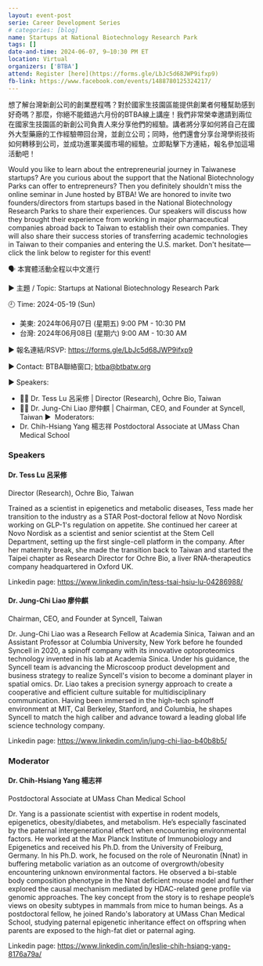 ```yaml
---
layout: event-post
serie: Career Development Series
# categories: [blog]
name: Startups at National Biotechnology Research Park
tags: []
date-and-time: 2024-06-07, 9–10:30 PM ET
location: Virtual
organizers: ['BTBA']
attend: Register [here](https://forms.gle/LbJc5d68JWP9ifxp9)
fb-link: https://www.facebook.com/events/1488780125324217/
---
```


想了解台灣新創公司的創業歷程嗎？對於國家生技園區能提供創業者何種幫助感到好奇嗎？那麼，你絕不能錯過六月份的BTBA線上講座！我們非常榮幸邀請到兩位在國家生技園區的新創公司負責人來分享他們的經驗。講者將分享如何將自己在國外大型藥廠的工作經驗帶回台灣，並創立公司；同時，他們還會分享台灣學術技術如何轉移到公司，並成功進軍美國市場的經驗。立即點擊下方連結，報名參加這場活動吧！

Would you like to learn about the entrepreneurial journey in Taiwanese startups? Are you curious about the support that the National Biotechnology Parks can offer to entrepreneurs? Then you definitely shouldn't miss the online seminar in June hosted by BTBA! We are honored to invite two founders/directors from startups based in the National Biotechnology Research Parks to share their experiences. Our speakers will discuss how they brought their experience from working in major pharmaceutical companies abroad back to Taiwan to establish their own companies. They will also share their success stories of transferring academic technologies in Taiwan to their companies and entering the U.S. market. Don't hesitate—click the link below to register for this event!

🗣️ 本實體活動全程以中文進行

▶️ 主題 / Topic: Startups at National Biotechnology Research Park

🕘 Time: 2024-05-19 (Sun)
- 美東: 2024年06月07日 (星期五)  9:00 PM - 10:30 PM
- 台灣: 2024年06月08日 (星期六)  9:00 AM - 10:30 AM

▶️ 報名連結/RSVP: <https://forms.gle/LbJc5d68JWP9ifxp9>

▶️  Contact: BTBA聯絡窗口; btba@btbatw.org

▶️  Speakers:
- 👩‍💼 Dr. Tess Lu 呂采修 | Director (Research), Ochre Bio, Taiwan
- 👨‍💼 Dr. Jung-Chi Liao 廖仲麒 | Chairman, CEO, and Founder at Syncell, Taiwan
▶
️  Moderators:
- Dr. Chih-Hsiang Yang 楊志祥 Postdoctoral Associate at UMass Chan Medical School


### Speakers

#### Dr. Tess Lu 呂采修

Director (Research), Ochre Bio, Taiwan

Trained as a scientist in epigenetics and metabolic diseases, Tess made her transition to the industry as a STAR Post-doctoral fellow at Novo Nordisk working on GLP-1's regulation on appetite. She continued her career at Novo Nordisk as a scientist and senior scientist at the Stem Cell Department, setting up the first single-cell platform in the company. After her maternity break, she made the transition back to Taiwan and started the Taipei chapter as Research Director for Ochre Bio, a liver RNA-therapeutics company headquartered in Oxford UK.

Linkedin page: <https://www.linkedin.com/in/tess-tsai-hsiu-lu-04286988/>


#### Dr. Jung-Chi Liao 廖仲麒

Chairman, CEO, and Founder at Syncell, Taiwan

Dr. Jung-Chi Liao was a Research Fellow at Academia Sinica, Taiwan and an Assistant Professor at Columbia University, New York before he founded Syncell in 2020, a spinoff company with its innovative optoproteomics technology invented in his lab at Academia Sinica. Under his guidance, the Syncell team is advancing the Microscoop product development and business strategy to realize Syncell's vision to become a dominant player in spatial omics. Dr. Liao takes a precision synergy approach to create a cooperative and efficient culture suitable for multidisciplinary communication. Having been immersed in the high-tech spinoff environment at MIT, Cal Berkeley, Stanford, and Columbia, he shapes Syncell to match the high caliber and advance toward a leading global life science technology company.

Linkedin page: <https://www.linkedin.com/in/jung-chi-liao-b40b8b5/>


### Moderator

#### Dr. Chih-Hsiang Yang 楊志祥

Postdoctoral Associate at UMass Chan Medical School

Dr. Yang is a passionate scientist with expertise in rodent models, epigenetics, obesity/diabetes, and metabolism. He’s especially fascinated by the paternal intergenerational effect when encountering environmental factors. He worked at the Max Planck Institute of Immunobiology and Epigenetics and received his Ph.D. from the University of Freiburg, Germany. In his Ph.D. work, he focused on the role of Neuronatin (Nnat) in buffering metabolic variation as an outcome of overgrowth/obesity encountering unknown environmental factors. He observed a bi-stable body composition phenotype in the Nnat deficient mouse model and further explored the causal mechanism mediated by HDAC-related gene profile via genomic approaches. The key concept from the story is to reshape people’s views on obesity subtypes in mammals from mice to human beings. As a postdoctoral fellow, he joined Rando's laboratory at UMass Chan Medical School, studying paternal epigenetic inheritance effect on offspring when parents are exposed to the high-fat diet or paternal aging.

Linkedin page: <https://www.linkedin.com/in/leslie-chih-hsiang-yang-8176a79a/>
